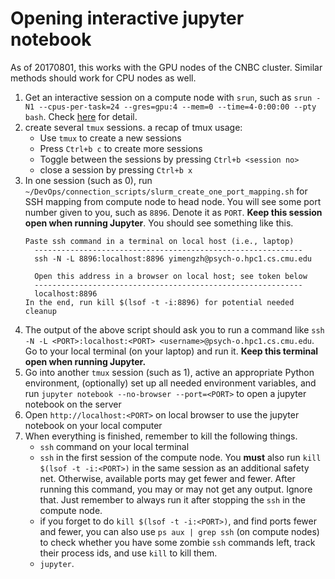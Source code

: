 # Opening interactive jupyter notebook

As of 20170801, this works with the GPU nodes of the CNBC cluster. Similar methods should work for CPU nodes as well.

1. Get an interactive session on a compute node with `srun`, such as `srun -N1 --cpus-per-task=24 --gres=gpu:4 --mem=0 --time=4-0:00:00 --pty bash`. Check [here](./slurm.md) for detail.
2. create several `tmux` sessions. a recap of tmux usage:
    * Use `tmux` to create a new sessions
    * Press `Ctrl+b c` to create more sessions
    * Toggle between the sessions by pressing `Ctrl+b <session no>`
    * close a session by pressing `Ctrl+b x`
3. In one session (such as 0), run `~/DevOps/connection_scripts/slurm_create_one_port_mapping.sh` for SSH mapping from compute node to head node. You will see some port number given to you, such as `8896`. Denote it as `PORT`. **Keep this session open when running Jupyter**. You should see something like this.
   ~~~
   Paste ssh command in a terminal on local host (i.e., laptop)
     ------------------------------------------------------------
     ssh -N -L 8896:localhost:8896 yimengzh@psych-o.hpc1.cs.cmu.edu

     Open this address in a browser on local host; see token below
     ------------------------------------------------------------
     localhost:8896
   In the end, run kill $(lsof -t -i:8896) for potential needed cleanup
   ~~~
4. The output of the above script should ask you to run a command like `ssh -N -L <PORT>:localhost:<PORT> <username>@psych-o.hpc1.cs.cmu.edu`. Go to your local terminal (on your laptop) and run it. **Keep this terminal open when running Jupyter.**
5. Go into another `tmux` session (such as 1), active an appropriate Python environment, (optionally) set up all needed environment variables, and run `jupyter notebook --no-browser --port=<PORT>` to open a jupyter notebook on the server
6. Open `http://localhost:<PORT>` on local browser to use the jupyter notebook on your local computer
7. When everything is finished, remember to kill the following things.
    * `ssh` command on your local terminal
    * `ssh` in the first session of the compute node. You **must** also run `kill $(lsof -t -i:<PORT>)` in the same session as an additional safety net. Otherwise, available ports may get fewer and fewer. After running this command, you may or may not get any output. Ignore that. Just remember to always run it after stopping the `ssh` in the compute node.
    * if you forget to do `kill $(lsof -t -i:<PORT>)`, and find ports fewer and fewer, you can also use `ps aux | grep ssh` (on compute nodes) to check whether you have some zombie `ssh` commands left, track their process ids, and use `kill` to kill them.
    * `jupyter`.
